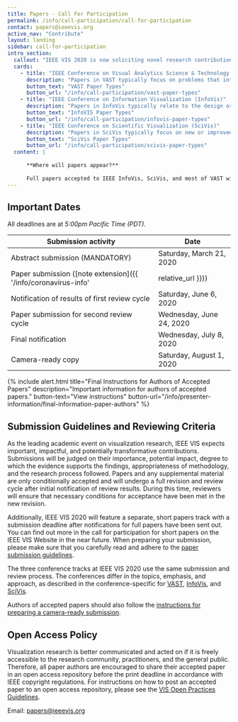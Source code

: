 ```yaml
---
title: Papers - Call For Participation
permalink: /info/call-participation/call-for-participation
contact: papers@ieeevis.org
active_nav: "Contribute"
layout: landing
sidebar: call-for-participation
intro_section:
  callout: "IEEE VIS 2020 is now soliciting novel research contributions and innovative applications in all areas of visualization as captured by its three main conference tracks: VAST, InfoVis, and SciVis."
  cards:
    - title: "IEEE Conference on Visual Analytics Science & Technology (VAST)"
      description: "Papers in VAST typically focus on problems that integrate data analysis algorithms and visual interfaces to support data analysis and analytical reasoning."
      button_text: "VAST Paper Types"
      button_url: "/info/call-participation/vast-paper-types"
    - title: "IEEE Conference on Information Visualization (InfoVis)"
      description: "Papers in InfoVis typically relate to the design or evaluation of new or improved visual encodings or interaction techniques of abstract data such as graphs, tables, or text data, as well as models and theories of visualization."
      button_text: "InfoVIS Paper Types"
      button_url: "/info/call-participation/infovis-paper-types"
    - title: "IEEE Conference on Scientific Visualization (SciVis)"
      description: "Papers in SciVis typically focus on new or improved visual encodings, mathematical models, algorithms, or interaction techniques for the visualization of data related to science and engineering, as well as integration into novel applications and systems."
      button_text: "SciVis Paper Types"
      button_url: "/info/call-participation/scivis-paper-types"
  content: |
      
      **Where will papers appear?**
      
      Full papers accepted to IEEE InfoVis, SciVis, and most of VAST will appear in a special issue of the IEEE Transactions on Visualization and Computer Graphics (TVCG). Some papers of the VAST conference will be published as archival, conference publications.
---
```


## Important Dates

All deadlines are at *5:00pm Pacific Time (PDT).*

| Submission activity | Date |
|---------------------|------|
| Abstract submission (MANDATORY) | Saturday, March 21, 2020 |
| Paper submission ([note extension]({{ '/info/coronavirus-info' | relative_url }})) | ~~Tuesday, March 31, 2020~~ Tuesday, April 14, 2020 |
| Notification of results of first review cycle | Saturday, June 6, 2020 |
| Paper submission for second review cycle | Wednesday, June 24, 2020 |
| Final notification | Wednesday, July 8, 2020 |
| Camera-ready copy | Saturday, August 1, 2020 |

{% include alert.html
  title="Final Instructions for Authors of Accepted Papers"
  description="Important information for authors of accepted papers."
  button-text="View instructions"
  button-url="/info/presenter-information/final-information-paper-authors"
%}

## Submission Guidelines and Reviewing Criteria
As the leading academic event on visualization research, IEEE VIS expects important, impactful, and potentially transformative 
contributions. Submissions will be judged on their importance, potential impact, degree to which the evidence supports the findings, 
appropriateness of methodology, and the research process followed. Papers and any supplemental material are only conditionally accepted 
and will undergo a full revision and review cycle after initial notification of review results. 
During this time, reviewers will ensure that necessary conditions for acceptance have been met in the new revision.

Additionally, IEEE VIS 2020 will feature a separate, short papers track with a submission deadline after notifications for full papers have been sent out. 
You can find out more in the call for participation for short papers on the IEEE VIS Website in the near future.
When preparing your submission, please make sure that you carefully read and adhere to the [paper submission guidelines](paper-submission-guidelines).

The three conference tracks at IEEE VIS 2020 use the same submission and review process. The conferences differ in the topics, 
emphasis, and approach, as described in the conference-specific for [VAST](vast-paper-types), [InfoVis](infovis-paper-types), and [SciVis](scivis-paper-types).

Authors of accepted papers should also follow the [instructions for preparing a camera-ready submission](/year/2020/info/presenter-information/final-information-paper-authors).

## Open Access Policy
Visualization research is better communicated and acted on if it is freely accessible to the research community, practitioners, and the general public. Therefore, all paper authors are encouraged to share their accepted paper in an open access repository before the print deadline in accordance with IEEE copyright regulations. For instructions on how to post an accepted paper to an open access repository, please see the [VIS Open Practices Guidelines](/year/2019/info/open-practices/open-practices).

Email: papers@ieeevis.org
